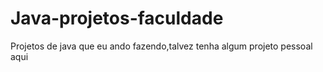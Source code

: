 # Java-projetos-faculdade
Projetos de java que eu ando fazendo,talvez tenha algum projeto pessoal aqui
